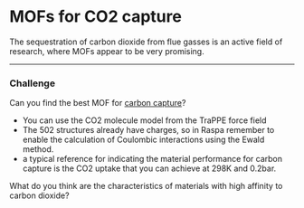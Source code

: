 # MOFs for CO2 capture

The sequestration of carbon dioxide from flue gasses is an active field of research,
where MOFs appear to be very promising.

---
### Challenge

Can you find the best MOF for [carbon capture](https://en.wikipedia.org/wiki/Carbon_capture_and_storage)?

 * You can use the CO2 molecule model from the TraPPE force field
 * The 502 structures already have charges, so in Raspa remember to enable 
   the calculation of Coulombic interactions using the Ewald method.
 * a typical reference for indicating the material performance for carbon capture is the
   CO2 uptake that you can achieve at 298K and 0.2bar.

What do you think are the characteristics of materials with high affinity to carbon dioxide?
